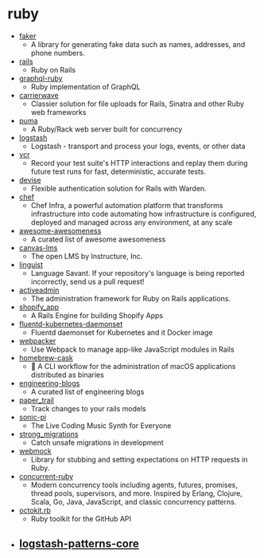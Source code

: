 # ruby
- [faker](https://github.com/faker-ruby/faker)
  - A library for generating fake data such as names, addresses, and phone numbers.
- [rails](https://github.com/rails/rails)
  - Ruby on Rails
- [graphql-ruby](https://github.com/rmosolgo/graphql-ruby)
  - Ruby implementation of GraphQL
- [carrierwave](https://github.com/carrierwaveuploader/carrierwave)
  - Classier solution for file uploads for Rails, Sinatra and other Ruby web frameworks
- [puma](https://github.com/puma/puma)
  - A Ruby/Rack web server built for concurrency
- [logstash](https://github.com/elastic/logstash)
  - Logstash - transport and process your logs, events, or other data
- [vcr](https://github.com/vcr/vcr)
  - Record your test suite's HTTP interactions and replay them during future test runs for fast, deterministic, accurate tests.
- [devise](https://github.com/heartcombo/devise)
  - Flexible authentication solution for Rails with Warden.
- [chef](https://github.com/chef/chef)
  - Chef Infra, a powerful automation platform that transforms infrastructure into code automating how infrastructure is configured, deployed and managed across any environment, at any scale
- [awesome-awesomeness](https://github.com/bayandin/awesome-awesomeness)
  - A curated list of awesome awesomeness
- [canvas-lms](https://github.com/instructure/canvas-lms)
  - The open LMS by Instructure, Inc.
- [linguist](https://github.com/github/linguist)
  - Language Savant. If your repository's language is being reported incorrectly, send us a pull request!
- [activeadmin](https://github.com/activeadmin/activeadmin)
  - The administration framework for Ruby on Rails applications.
- [shopify_app](https://github.com/Shopify/shopify_app)
  - A Rails Engine for building Shopify Apps
- [fluentd-kubernetes-daemonset](https://github.com/fluent/fluentd-kubernetes-daemonset)
  - Fluentd daemonset for Kubernetes and it Docker image
- [webpacker](https://github.com/rails/webpacker)
  - Use Webpack to manage app-like JavaScript modules in Rails
- [homebrew-cask](https://github.com/Homebrew/homebrew-cask)
  - 🍻 A CLI workflow for the administration of macOS applications distributed as binaries
- [engineering-blogs](https://github.com/kilimchoi/engineering-blogs)
  - A curated list of engineering blogs
- [paper_trail](https://github.com/paper-trail-gem/paper_trail)
  - Track changes to your rails models
- [sonic-pi](https://github.com/samaaron/sonic-pi)
  - The Live Coding Music Synth for Everyone
- [strong_migrations](https://github.com/ankane/strong_migrations)
  - Catch unsafe migrations in development
- [webmock](https://github.com/bblimke/webmock)
  - Library for stubbing and setting expectations on HTTP requests in Ruby.
- [concurrent-ruby](https://github.com/ruby-concurrency/concurrent-ruby)
  - Modern concurrency tools including agents, futures, promises, thread pools, supervisors, and more. Inspired by Erlang, Clojure, Scala, Go, Java, JavaScript, and classic concurrency patterns.
- [octokit.rb](https://github.com/octokit/octokit.rb)
  - Ruby toolkit for the GitHub API
- [logstash-patterns-core](https://github.com/logstash-plugins/logstash-patterns-core)
  - 
